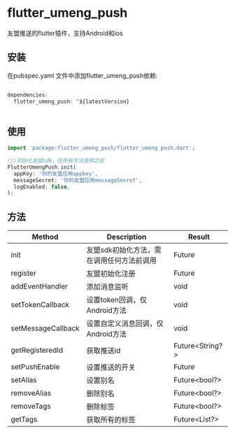 # flutter_umeng_push

友盟推送的flutter插件，支持Android和ios

## 安装

在pubspec.yaml 文件中添加flutter_umeng_push依赖:

```javascript

dependencies:
  flutter_umeng_push: ^${latestVersion}
  
```

## 使用

```javascript
import 'package:flutter_umeng_push/flutter_umeng_push.dart';

///初始化友盟sdk，在所有方法使用之前
FlutterUmengPush.init(
  appKey: '你的友盟应用appkey',
  messageSecret: '你的友盟应用messageSecret',
  logEnabled: false,
);

```

## 方法

|Method|Description  |Result|
|--|--|--|
| init | 友盟sdk初始化方法，需在调用任何方法前调用 |Future|
| register | 友盟初始化注册 |Future|
| addEventHandler | 添加消息监听 |void|
| setTokenCallback | 设置token回调，仅Android方法 |void|
| setMessageCallback | 设置自定义消息回调，仅Android方法 |void|
| getRegisteredId | 获取推送id |Future<String?>|
| setPushEnable | 设置推送的开关 |Future|
| setAlias | 设置别名 |Future<bool?>|
| removeAlias | 删除别名 |Future<bool?>|
| removeTags | 删除标签 |Future<bool?>|
| getTags | 获取所有的标签 |Future<List<dynamic>?>|
